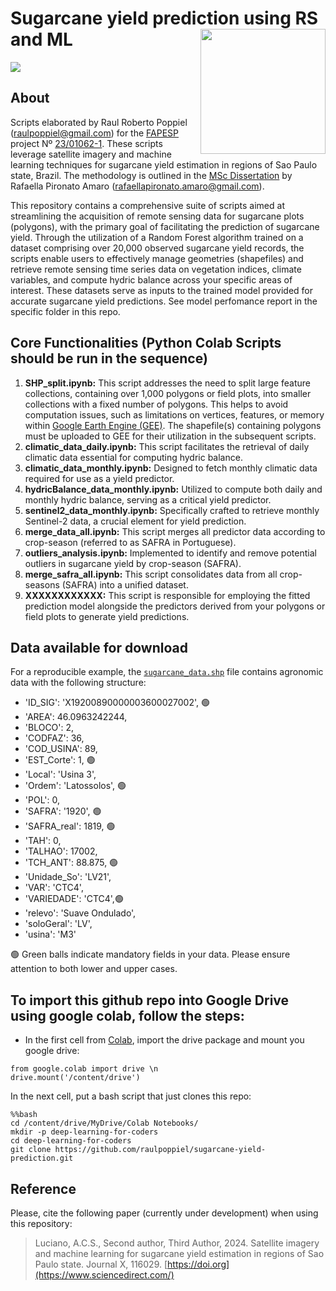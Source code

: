 # Sugarcane yield prediction using RS and ML <img align="right" width="200px" src="https://www.omex.com/wp-content/uploads/2020/10/Sugar-Cane-Harvest-1536x772.jpg"/>

<p align='left'>
  <a href="#"><img src="https://img.shields.io/badge/repo%20status-75%25%20ready-orange"></a>
  
  
## About
Scripts elaborated by Raul Roberto Poppiel (raulpoppiel@gmail.com) for the [FAPESP](https://fapesp.br/en) project Nº [23/01062-1](https://bv.fapesp.br/en/bolsas/207973/satellite-imagery-and-machine-learning-for-sugarcane-yield-estimation-in-regions-of-sao-paulo-state/). These scripts leverage satellite imagery and machine learning techniques for sugarcane yield estimation in regions of Sao Paulo state, Brazil. The methodology is outlined in the [MSc Dissertation](https://doi.org/10.11606/D.11.2023.tde-02102023-163947) by Rafaella Pironato Amaro ([rafaellapironato.amaro@gmail.com](rafaellapironato.amaro@gmail.com)).

This repository contains a comprehensive suite of scripts aimed at streamlining the acquisition of remote sensing data for sugarcane plots (polygons), with the primary goal of facilitating the prediction of sugarcane yield. Through the utilization of a Random Forest algorithm trained on a dataset comprising over 20,000 observed sugarcane yield records, the scripts enable users to effectively manage geometries (shapefiles) and retrieve remote sensing time series data on vegetation indices, climate variables, and compute hydric balance across your specific areas of interest. These datasets serve as inputs to the trained model provided for accurate sugarcane yield predictions. See model perfomance report in the specific folder in this repo. 

## Core Functionalities (Python Colab Scripts should be run in the sequence)
1) **SHP_split.ipynb:** This script addresses the need to split large feature collections, containing over 1,000 polygons or field plots, into smaller collections with a fixed number of polygons. This helps to avoid computation issues, such as limitations on vertices, features, or memory within [Google Earth Engine (GEE)](https://earthengine.google.com/). The shapefile(s) containing polygons must be uploaded to GEE for their utilization in the subsequent scripts.
2) **climatic_data_daily.ipynb:** This script facilitates the retrieval of daily climatic data essential for computing hydric balance.
3) **climatic_data_monthly.ipynb:** Designed to fetch monthly climatic data required for use as a yield predictor.
4) **hydricBalance_data_monthly.ipynb:** Utilized to compute both daily and monthly hydric balance, serving as a critical yield predictor.
5) **sentinel2_data_monthly.ipynb:** Specifically crafted to retrieve monthly Sentinel-2 data, a crucial element for yield prediction.
6) **merge_data_all.ipynb:** This script merges all predictor data according to crop-season (referred to as SAFRA in Portuguese).
7) **outliers_analysis.ipynb:** Implemented to identify and remove potential outliers in sugarcane yield by crop-season (SAFRA).
8) **merge_safra_all.ipynb:** This script consolidates data from all crop-seasons (SAFRA) into a unified dataset.
9) **XXXXXXXXXXXX:** This script is responsible for employing the fitted prediction model alongside the predictors derived from your polygons or field plots to generate yield predictions.

## Data available for download
For a reproducible example, the [`sugarcane_data.shp`](https://github.com/raulpoppiel/sugarcane-yield-prediction/blob/main/01_SugarcaneYieldPrediction/01_input_data/sugarcane_data.shp) file contains agronomic data with the following structure:
- 'ID_SIG': 'X19200890000003600027002', 🟢
- 'AREA': 46.0963242244,
- 'BLOCO': 2,
- 'CODFAZ': 36,
- 'COD_USINA': 89,
- 'EST_Corte': 1, 🟢
- 'Local': 'Usina 3',
- 'Ordem': 'Latossolos', 🟢
- 'POL': 0,
- 'SAFRA': '1920', 🟢
- 'SAFRA_real': 1819, 🟢
- 'TAH': 0,
- 'TALHAO': 17002,
- 'TCH_ANT': 88.875, 🟢
- 'Unidade_So': 'LV21',
- 'VAR': 'CTC4',
- 'VARIEDADE': 'CTC4',🟢
- 'relevo': 'Suave Ondulado',
- 'soloGeral': 'LV',
- 'usina': 'M3'

🟢 Green balls indicate mandatory fields in your data. Please ensure attention to both lower and upper cases. 

## To import this github repo into Google Drive using google colab, follow the steps:
* In the first cell from [Colab](https://colab.research.google.com/), import the drive package and mount you google drive:

```
from google.colab import drive \n
drive.mount('/content/drive')
```

In the next cell, put a bash script that just clones this repo:
```
%%bash
cd /content/drive/MyDrive/Colab Notebooks/
mkdir -p deep-learning-for-coders
cd deep-learning-for-coders
git clone https://github.com/raulpoppiel/sugarcane-yield-prediction.git
```
## Reference
Please, cite the following paper (currently under development) when using this repository:

> Luciano, A.C.S., Second author, Third Author, 2024. Satellite imagery and machine learning for sugarcane yield estimation in regions of Sao Paulo state. Journal X, 116029. [https://doi.org](https://www.sciencedirect.com/)
